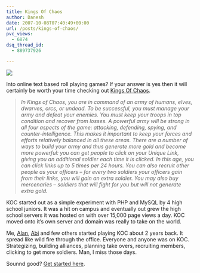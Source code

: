```yaml
---
title: Kings Of Chaos
author: Danesh
date: 2007-10-08T07:40:49+00:00
url: /posts/kings-of-chaos/
pvc_views:
  - 6874
dsq_thread_id:
  - 889737926

---
```

![][1]

Into online text based roll playing games? If your answer is yes then it will certainly be worth your time checking out [Kings Of Chaos][2].

> _In Kings of Chaos, you are in command of an army of humans, elves, dwarves, orcs, or undead. To be successful, you must manage your army and defeat your enemies. You must keep your troops in top condition and recover from losses. A powerful army will be strong in all four aspects of the game: attacking, defending, spying, and counter-intelligence. This makes it important to keep your forces and efforts relatively balanced in all these areas. There are a number of ways to build your army and thus generate more gold and become more powerful: you can get people to click on your Unique Link, giving you an additional soldier each time it is clicked. In this age, you can click links up to 5 times per 24 hours. You can also recruit other people as your officers &#8211; for every two soldiers your officers gain from their links, you will gain an extra soldier. You may also buy mercenaries &#8211; soldiers that will fight for you but will not generate extra gold._

KOC started out as a simple experiment with PHP and MySQL by 4 high school juniors. It was a hit on campus and eventually out grew the high school servers it was hosted on with over 15,000 page views a day. KOC moved onto it&#8217;s own server and domain was really to take on the world.

Me, [Alan][3], [Abi][4] and few others started playing KOC about 2 years back. It spread like wild fire through the office. Everyone and anyone was on KOC. Strategizing, building alliances, planning take overs, recruiting members, clicking to get more soldiers. Man, I miss those days.

Sounnd good? [Get started here][2].

 [1]: http://img50.imageshack.us/img50/8800/kocho8.jpg
 [2]: http://www.kingsofchaos.com/recruit.php?uniqid=u5s2nda8
 [3]: http://www.alanbernard.com/
 [4]: http://www.abinesh.com/delirium/